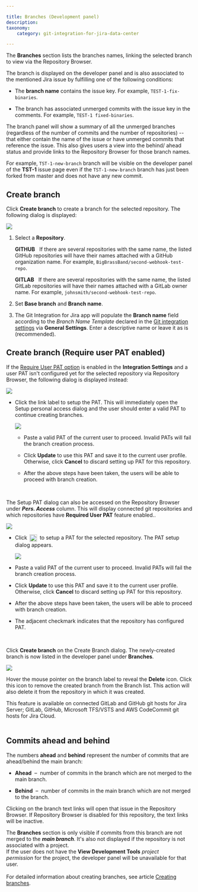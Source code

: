 ```yaml
---

title: Branches (Development panel)
description:
taxonomy:
    category: git-integration-for-jira-data-center

---
```


The **Branches** section lists the branches names, linking the selected branch to view via the Repository Browser.

The branch is displayed on the developer panel and is also associated to the mentioned Jira issue by fulfilling one of the following conditions:

*   The **branch name** contains the issue key. For example, `TEST-1-fix-binaries`.

*   The branch has associated unmerged commits with the issue key in the comments. For example, `TEST-1 fixed-binaries`.


The branch panel will show a summary of all the unmerged branches (regardless of the number of commits and the number of repositories) -- that either contain the name of the issue or have unmerged commits that reference the issue. This also gives users a view into the behind/ ahead status and provide links to the Repository Browser for those branch names.

<div class="bbb-callout bbb--info">
    <div class="irow">
    <div class="ilogobox">
        <span class="logoimg"></span>
    </div>
    <div class="imsgbox">
        For example, <code>TST-1-new-branch</code> branch will be visible on the developer panel of the <b>TST-1</b> issue page even if the <code>TST-1-new-branch</code> branch has just been forked from master and does not have any new commit.
    </div>
    </div>
</div>

## Create branch

Click **Create branch** to create a branch for the selected repository. The following dialog is displayed:

![](https://bigbrassband.atlassian.net/wiki/download/thumbnails/1930399090/dev-panel-create-branch-dlg(c).png?version=1&modificationDate=1630642920515&cacheVersion=1&api=v2&width=544&height=272)

1.  Select a **Repository**.<br>
    
    **GITHUB** &nbsp; If there are several repositories with the same name, the listed GitHub repositories will have their names attached with a GitHub organization name. For example, `BigBrassBand/second-webhook-test-repo`.<br>

    **GITLAB** &nbsp; If there are several repositories with the same name, the listed GitLab repositories will have their names attached with a GitLab owner name. For example, `johnsmith/second-webhook-test-repo`.

2.  Set **Base branch** and **Branch name**.

3.  The Git Integration for Jira app will populate the **Branch name** field according to the _Branch Name Template_ declared in the [Git integration settings](/git-integration-for-jira-data-center/git-integration-features-gij-self-managed/) via **General Settings**. Enter a descriptive name or leave it as is (recommended).

## Create branch (Require user PAT enabled)

If the [Require User PAT option](/git-integration-for-jira-data-center/require-personal-access-tokens-for-user-actions-create-branch-pull-request-gij-self-managed/) is enabled in the **Integration Settings** and a user PAT isn't configured yet for the selected repository via Repository Browser, the following dialog is displayed instead:

![](https://bigbrassband.atlassian.net/wiki/download/thumbnails/1930399090/gitserver-create-branch-req-user-pat-enabled.png?version=3&modificationDate=1630669620374&cacheVersion=1&api=v2&width=550&height=276)

*   Click the link label to setup the PAT. This will immediately open the Setup personal access dialog and the user should enter a valid PAT to continue creating branches.

    ![](https://bigbrassband.atlassian.net/wiki/download/thumbnails/1930399090/gitserver-setup-your-user-pat-dlg-new(c).png?version=1&modificationDate=1630668474897&cacheVersion=1&api=v2&width=578&height=318)

    *   Paste a valid PAT of the current user to proceed. Invalid PATs will fail the branch creation process.

    *   Click **Update** to use this PAT and save it to the current user profile. Otherwise, click **Cancel** to discard setting up PAT for this repository.

    *   After the above steps have been taken, the users will be able to proceed with branch creation.

<br>

The Setup PAT dialog can also be accessed on the Repository Browser under _**Pers. Access**_ column. This will display connected git repositories and which repositories have **Required User PAT** feature enabled..

![](https://bigbrassband.atlassian.net/wiki/download/thumbnails/1930399090/gitserver-repo-browser-setup-pat-highlight.png?version=1&modificationDate=1630669274634&cacheVersion=1&api=v2&width=680&height=381)

*   Click <img  src='/wp-content/uploads/gij-edit-icon-dark.png'  style='vertical-align: middle; margin: 0 3px' width=20 height=20> to setup a PAT for the selected repository. The PAT setup dialog appears.

    ![](https://bigbrassband.atlassian.net/wiki/download/thumbnails/1930399090/gitserver-setup-your-user-pat-dlg-new(c).png?version=1&modificationDate=1630668474897&cacheVersion=1&api=v2&width=544&height=300)

*   Paste a valid PAT of the current user to proceed. Invalid PATs will fail the branch creation process.

*   Click **Update** to use this PAT and save it to the current user profile. Otherwise, click **Cancel** to discard setting up PAT for this repository.

*   After the above steps have been taken, the users will be able to proceed with branch creation.

*   The adjacent checkmark indicates that the repository has configured PAT.

<br>

Click **Create branch** on the Create Branch dialog. The newly-created branch is now listed in the developer panel under **Branches**.

<img src='https://bigbrassband.atlassian.net/wiki/download/thumbnails/1930399090/dev-panel-delete-branch-on-hover.png?version=1&modificationDate=1630642921461&cacheVersion=1&api=v2&width=319&height=157' class='center img-bordered'/>

<br>

Hover the mouse pointer on the branch label to reveal the **Delete** icon. Click this icon to remove the created branch from the Branch list. This action will also delete it from the repository in which it was created.

<div class="bbb-callout bbb--info">
    <div class="irow">
    <div class="ilogobox">
        <span class="logoimg"></span>
    </div>
    <div class="imsgbox">
        This feature is available on connected GitLab and GitHub git hosts for Jira Server; GitLab, GitHub, Microsoft TFS/VSTS and AWS CodeCommit git hosts for Jira Cloud.
    </div>
    </div>
</div>
<br>

## Commits ahead and behind

The numbers **ahead** and **behind** represent the number of commits that are ahead/behind the main branch:

*   **Ahead**  –  number of commits in the branch which are not merged to the main branch.

*   **Behind**  –  number of commits in the main branch which are not merged to the branch.


Clicking on the branch text links will open that issue in the Repository Browser. If Repository Browser is disabled for this repository, the text links will be inactive.

<div class="bbb-callout bbb--note">
    <div class="irow">
    <div class="ilogobox">
        <span class="logoimg"></span>
    </div>
    <div class="imsgbox">
        The <b>Branches</b> section is only visible if commits from this branch are not merged to the <b><i>main branch</i></b>. It's also not displayed if the repository is not associated with a project.
    </div>
    </div>
</div>

<div class="bbb-callout bbb--alert">
    <div class="irow">
    <div class="ilogobox">
        <span class="logoimg"></span>
    </div>
    <div class="imsgbox">
        If the user does not have the <b>View Development Tools</b> <i>project permission</i> for the project, the developer panel will be unavailable for that user.
    </div>
    </div>
</div>
<br>

<div class="bbb-callout bbb--info">
    <div class="irow">
    <div class="ilogobox">
        <span class="logoimg"></span>
    </div>
    <div class="imsgbox">
        For detailed information about creating branches, see article <a href='/git-integration-for-jira-data-center/Creating-branches-gij-self-managed/'>Creating branches</a>.
    </div>
    </div>
</div>

